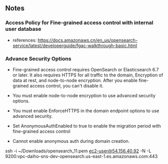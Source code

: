 ## Notes

### Access Policy for Fine-grained access control with internal user database
- references:
  https://docs.amazonaws.cn/en_us/opensearch-service/latest/developerguide/fgac-walkthrough-basic.html

### Advance Security Options
  - Fine-grained access control requires OpenSearch or Elasticsearch 6.7 or later. It also requires HTTPS for all traffic to the domain, Encryption of data at rest, and node-to-node encryption. After you enable fine-grained access control, you can't disable it.

  - You must enable node-to-node encryption to use advanced security options.
  - You must enable EnforceHTTPS in the domain endpoint options to use advanced security.
  - Set AnonymousAuthEnabled to true to enable the migration period with fine-grained access control
  - Cannot enable anonymous auth during domain creation.

ssh -i ~/Downloads/opensearch_11.pem ec2-user@54.156.40.92 -N -L 9200:vpc-daiho-sns-dev-opensearch.us-east-1.es.amazonaws.com:443